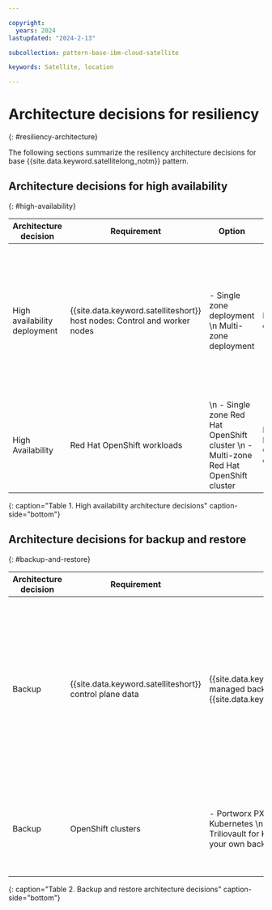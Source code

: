 ```yaml
---

copyright:
  years: 2024
lastupdated: "2024-2-13"

subcollection: pattern-base-ibm-cloud-satellite

keywords: Satellite, location

---
```


# Architecture decisions for resiliency
{: #resiliency-architecture}

The following sections summarize the resiliency architecture decisions for base {{site.data.keyword.satellitelong_notm}} pattern.

## Architecture decisions for high availability
{: #high-availability}

| Architecture decision | Requirement | Option | Decision | Rationale |
|---|---|---|---|---|
| High availability deployment| {{site.data.keyword.satelliteshort}} host nodes: Control and worker nodes | - Single zone deployment \n Multi-zone deployment	| Multi-zone deployment	| Minimum of 3 hosts and spares across the 3 zones Place the host machines in physically different racks. Power, network, and storage isolation and separate data centers recommended for protection against outages for any of these components. Separate physical locations (<100 ms latency) are recommended for protection against data center outages. For more information, see [{{site.data.keyword.satelliteshort}} HA considerations](/docs/satellite?topic=satellite-ha). |
| High Availability | Red Hat OpenShift workloads | \n - Single zone Red Hat OpenShift cluster \n - Multi-zone Red Hat OpenShift cluster | Multi-zone Red Hat OpenShift cluster | Configure Red Hat OpenShift clusters with a minimum of 3 worker nodes and spares across 3 zones. Size the worker nodes in each zone at 50% of required CPU capacity for workloads to meet 100% capacity requirements because of a zone failure. |
{: caption="Table 1. High availability architecture decisions" caption-side="bottom"}

## Architecture decisions for backup and restore
{: #backup-and-restore}

| Architecture decision | Requirement | Option | Decision | Rationale |
|---|---|---|---|---|
| Backup |  {{site.data.keyword.satelliteshort}} control plane data | {{site.data.keyword.IBM_notm}} managed backups in {{site.data.keyword.cos_full_notm}} |{{site.data.keyword.IBM_notm}} managed backups in {{site.data.keyword.cos_full_notm}}| {{site.data.keyword.IBM_notm}} {{site.data.keyword.satelliteshort}} service backs up {{site.data.keyword.satelliteshort}} control plane data as follows. For more information, see [Securing your Data](/docs/satellite?topic=satellite-data-security) \n {{site.data.keyword.satelliteshort}} control plane master data backups in {{site.data.keyword.IBM_notm}} owned {{site.data.keyword.cos_full_notm}} instance every hour \n {{site.data.keyword.satelliteshort}} enabled services master data backups in customer-owned {{site.data.keyword.cos_full_notm}} instance every 8 hours |
| Backup | OpenShift clusters | - Portworx PX backup for Kubernetes \n Kasten by Veeam \n Triliovault for Kubernetes \n Bring your own backup tool | Portworx PX Backup for Kubernetes | Use the PX-Backup add-on to Portworx Enterprise to backup application data, configuration, and Kubernetes objects at the Kubernetes pod, namespace, or cluster level. \n Backups can be stored in a customer-owned {{site.data.keyword.cos_full_notm}} instance.|
{: caption="Table 2. Backup and restore architecture decisions" caption-side="bottom"}
